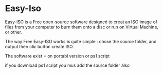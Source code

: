 # Easy-Iso

Easy-ISO is a Free open-source software designed to creat an ISO image of files from your computer to burn them onto a disc or run on Virtual Machine, or other.

The way Free Easy-ISO works is quite simple : chose the source folder, and output then clic button create ISO.

The software exist = on portabl version or ps1 script 

if you download ps1 script you mus add the source folder also


